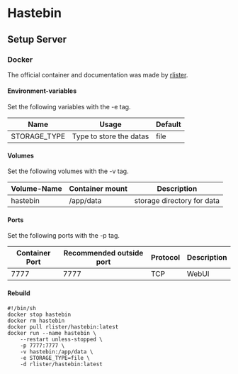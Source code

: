 # Hastebin

## Setup Server

### Docker

The official container and documentation was made by [rlister](https://hub.docker.com/r/rlister/hastebin).

#### Environment-variables
Set the following variables with the -e tag.

| Name         | Usage                   | Default |
| ------------ | ----------------------- | ------- |
| STORAGE_TYPE | Type to store the datas | file    |

#### Volumes
Set the following volumes with the -v tag.

| Volume-Name      | Container mount | Description                |
| ---------------- | --------------- | -------------------------- |
| hastebin         | /app/data       | storage directory for data |

#### Ports
Set the following ports with the -p tag.

| Container Port | Recommended outside port | Protocol | Description |
| -------------- | ------------------------ | -------- | ----------- |
| 7777           | 7777                     | TCP      | WebUI       |

#### Rebuild

```
#!/bin/sh
docker stop hastebin
docker rm hastebin
docker pull rlister/hastebin:latest
docker run --name hastebin \
	--restart unless-stopped \
	-p 7777:7777 \
	-v hastebin:/app/data \
	-e STORAGE_TYPE=file \
	-d rlister/hastebin:latest
```
